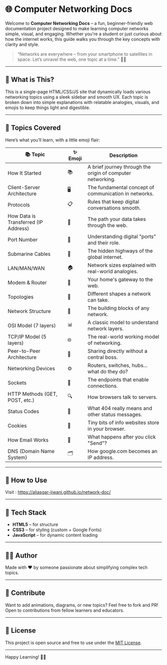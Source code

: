 # 🌐 Computer Networking Docs

Welcome to **Computer Networking Docs** – a fun, beginner-friendly web documentation project designed to make learning computer networks simple, visual, and engaging. Whether you're a student or just curious about how the internet works, this guide walks you through the key concepts with clarity and style.

> “Networks are everywhere – from your smartphone to satellites in space. Let’s unravel the web, one topic at a time.” 🧠💡

---

## 🚀 What is This?

This is a single-page HTML/CSS/JS site that dynamically loads various networking topics using a sleek sidebar and smooth UX. Each topic is broken down into simple explanations with relatable analogies, visuals, and emojis to keep things light and digestible.

---

## 🧭 Topics Covered

Here’s what you’ll learn, with a little emoji flair:

| 📚 Topic                             | ✨ Emoji | Description                                                |
| ------------------------------------ | -------- | ---------------------------------------------------------- |
| How It Started                       | 📚       | A brief journey through the origin of computer networking. |
| Client-Server Architecture           | 🖥️       | The fundamental concept of communication in networks.      |
| Protocols                            | 📋       | Rules that keep digital conversations smooth.              |
| How Data is Transferred (IP Address) | 📡       | The path your data takes through the web.                  |
| Port Number                          | 🔌       | Understanding digital "ports" and their role.              |
| Submarine Cables                     | 🌊       | The hidden highways of the global internet.                |
| LAN/MAN/WAN                          | 🏠       | Network sizes explained with real-world analogies.         |
| Modem & Router                       | 🔗       | Your home's gateway to the web.                            |
| Topologies                           | 🔀       | Different shapes a network can take.                       |
| Network Structure                    | 🧱       | The building blocks of any network.                        |
| OSI Model (7 layers)                 | 📊       | A classic model to understand network layers.              |
| TCP/IP Model (5 layers)              | 🌐       | The real-world working model of networking.                |
| Peer-to-Peer Architecture            | 🤝       | Sharing directly without a central boss.                   |
| Networking Devices                   | ⚙️       | Routers, switches, hubs... what do they do?                |
| Sockets                              | 🧩       | The endpoints that enable connections.                     |
| HTTP Methods (GET, POST, etc.)       | 🔍       | How browsers talk to servers.                              |
| Status Codes                         | 📶       | What 404 really means and other status messages.           |
| Cookies                              | 🍪       | Tiny bits of info websites store in your browser.          |
| How Email Works                      | 📧       | What happens after you click "Send"?                       |
| DNS (Domain Name System)             | 🗂️       | How google.com becomes an IP address.                      |

---

## 📁 How to Use

Visit : https://aliasgar-jiwani.github.io/network-doc/

---

## 🎨 Tech Stack

- **HTML5** – for structure
- **CSS3** – for styling (custom + Google Fonts)
- **JavaScript** – for dynamic content loading

---

## 🧑‍💻 Author

Made with ❤️ by someone passionate about simplifying complex tech topics.

---

## 🙌 Contribute

Want to add animations, diagrams, or new topics? Feel free to fork and PR! Open to contributions from fellow learners and educators.

---

## 📜 License

This project is open source and free to use under the [MIT License](LICENSE).

---

Happy Learning! 🚀✨
